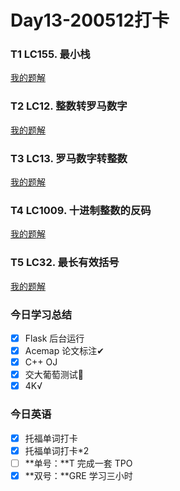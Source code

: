 # Day13-200512打卡

### T1 LC155. 最小栈

[我的题解](https://github.com/david990917/My-LeetCode-Solutions/tree/master/%E7%AE%97%E6%B3%95/155.%20%E6%9C%80%E5%B0%8F%E6%A0%88)

### T2 LC12. 整数转罗马数字

[我的题解](https://github.com/david990917/My-LeetCode-Solutions/tree/master/%E7%AE%97%E6%B3%95/12.%20%E6%95%B4%E6%95%B0%E8%BD%AC%E7%BD%97%E9%A9%AC%E6%95%B0%E5%AD%97)

### T3 LC13. 罗马数字转整数

[我的题解](https://github.com/david990917/My-LeetCode-Solutions/tree/master/%E7%AE%97%E6%B3%95/13.%20%E7%BD%97%E9%A9%AC%E6%95%B0%E5%AD%97%E8%BD%AC%E6%95%B4%E6%95%B0)

### T4 LC1009. 十进制整数的反码

[我的题解](https://github.com/david990917/My-LeetCode-Solutions/tree/master/%E7%AE%97%E6%B3%95/1009.%20%E5%8D%81%E8%BF%9B%E5%88%B6%E6%95%B4%E6%95%B0%E7%9A%84%E5%8F%8D%E7%A0%81)

### T5 LC32. 最长有效括号

[我的题解](https://github.com/david990917/My-LeetCode-Solutions/tree/master/%E7%AE%97%E6%B3%95/32.%20%E6%9C%80%E9%95%BF%E6%9C%89%E6%95%88%E6%8B%AC%E5%8F%B7)

### 今日学习总结

- [x] Flask 后台运行
- [x] Acemap 论文标注✔
- [x] C++ OJ
- [x] 交大葡萄测试🙅‍
- [x] 4K√

### 今日英语

- [x] 托福单词打卡
- [x] 托福单词打卡*2
- [ ] **单号：**T 完成一套 TPO
- [x] **双号：**GRE 学习三小时